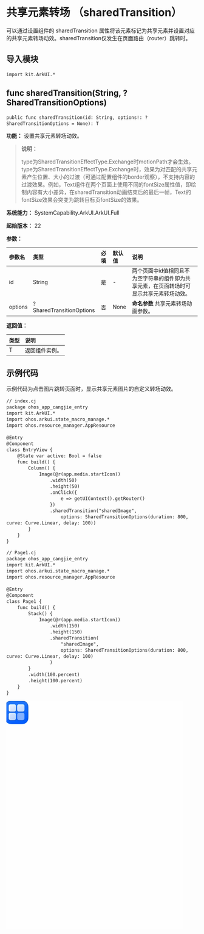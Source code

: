 # 共享元素转场 （sharedTransition）

可以通过设置组件的 sharedTransition 属性将该元素标记为共享元素并设置对应的共享元素转场动效。sharedTransition仅发生在页面路由（router）跳转时。

## 导入模块

```cangjie
import kit.ArkUI.*
```

## func sharedTransition(String, ?SharedTransitionOptions)

```cangjie
public func sharedTransition(id: String, options!: ?SharedTransitionOptions = None): T
```

**功能：** 设置共享元素转场动效。

> **说明：**
>
> type为SharedTransitionEffectType.Exchange时motionPath才会生效。type为SharedTransitionEffectType.Exchange时，效果为对匹配的共享元素产生位置、大小的过渡（可通过配置组件的border观察），不支持内容的过渡效果。例如，Text组件在两个页面上使用不同的fontSize属性值，即绘制内容有大小差异，在sharedTransition动画结束后的最后一帧，Text的fontSize效果会突变为跳转目标页fontSize的效果。

**系统能力：** SystemCapability.ArkUI.ArkUI.Full

**起始版本：** 22

**参数：**

|参数名|类型|必填|默认值|说明|
|:---|:---|:---|:---|:---|
|id|String|是|-|两个页面中id值相同且不为空字符串的组件即为共享元素，在页面转场时可显示共享元素转场动效。|
|options|?SharedTransitionOptions|否|None|**命名参数** 共享元素转场动画参数。|

**返回值：**

|类型|说明|
|:----|:----|
|T|返回组件实例。|

## 示例代码

示例代码为点击图片跳转页面时，显示共享元素图片的自定义转场动效。

<!-- run -->

```cangjie
// index.cj
package ohos_app_cangjie_entry
import kit.ArkUI.*
import ohos.arkui.state_macro_manage.*
import ohos.resource_manager.AppResource

@Entry
@Component
class EntryView {
    @State var active: Bool = false
    func build() {
        Column() {
            Image(@r(app.media.startIcon))
                .width(50)
                .height(50)
                .onClick({
                    e => getUIContext().getRouter()
                })
                .sharedTransition("sharedImage",
                    options: SharedTransitionOptions(duration: 800, curve: Curve.Linear, delay: 100))
        }
    }
}
```

<!-- run -->

```cangjie
// Page1.cj
package ohos_app_cangjie_entry
import kit.ArkUI.*
import ohos.arkui.state_macro_manage.*
import ohos.resource_manager.AppResource

@Entry
@Component
class Page1 {
    func build() {
        Stack() {
            Image(@r(app.media.startIcon))
                .width(150)
                .height(150)
                .sharedTransition(
                    "sharedImage",
                    options: SharedTransitionOptions(duration: 800, curve: Curve.Linear, delay: 100)
                )
        }
        .width(100.percent)
        .height(100.percent)
    }
}
```

![shared_transition](figures/sharedtransition.gif)